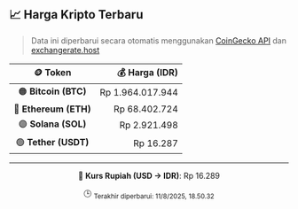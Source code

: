 

<!-- HARGA_KRIPTO -->
## 📈 Harga Kripto Terbaru

> Data ini diperbarui secara otomatis menggunakan [CoinGecko API](https://www.coingecko.com/) dan [exchangerate.host](https://exchangerate.host/)

<div align="center">

| 🪙 Token | 💰 Harga (IDR) |
|:------:|---------------:|
| 🟠 **Bitcoin (BTC)**   | Rp 1.964.017.944 |
| 🔵 **Ethereum (ETH)**  | Rp 68.402.724 |
| 🟣 **Solana (SOL)**    | Rp 2.921.498 |
| 🟢 **Tether (USDT)**   | Rp 16.287 |

---

💱 **Kurs Rupiah (USD → IDR)**: Rp 16.289

🕒 <sub>Terakhir diperbarui: 11/8/2025, 18.50.32</sub>

</div>
<!-- /HARGA_KRIPTO -->